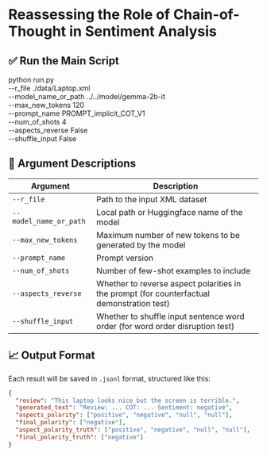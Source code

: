 # Reassessing the Role of Chain-of-Thought in Sentiment Analysis

## ✅ Run the Main Script
python run.py \
    --r_file ./data/Laptop.xml \
    --model_name_or_path ../../model/gemma-2b-it \
    --max_new_tokens 120 \
    --prompt_name PROMPT_implicit_COT_V1 \
    --num_of_shots 4 \
    --aspects_reverse False \
    --shuffle_input False

## 📌 Argument Descriptions

| Argument | Description |
|----------|-------------|
| `--r_file` | Path to the input XML dataset |
| `--model_name_or_path` | Local path or Huggingface name of the model |
| `--max_new_tokens`|Maximum number of new tokens to be generated by the model|
| `--prompt_name` | Prompt version|
| `--num_of_shots` | Number of few-shot examples to include |
| `--aspects_reverse` | Whether to reverse aspect polarities in the prompt (for counterfactual demonstration test) |
| `--shuffle_input` | Whether to shuffle input sentence word order (for word order disruption test) |


## 📈 Output Format

Each result will be saved in `.jsonl` format, structured like this:

```json
{
  "review": "This laptop looks nice but the screen is terrible.",
  "generated_text": "Review: ... COT: ... Sentiment: negative",
  "aspects_polarity": ["positive", "negative", "null", "null"],
  "final_polarity": ["negative"],
  "aspect_polarity_truth": ["positive", "negative", "null", "null"],
  "final_polarity_truth": ["negative"]
}
```












